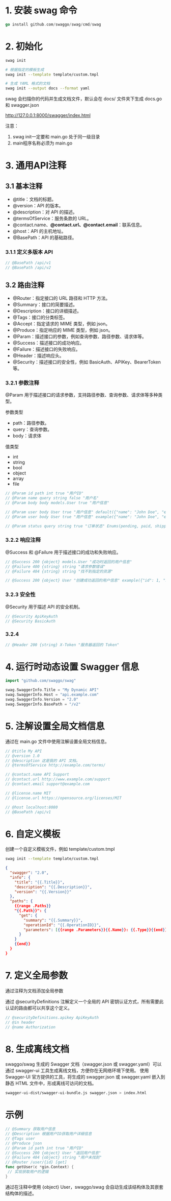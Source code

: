 
# 1. 安装 swag 命令
```go
go install github.com/swaggo/swag/cmd/swag
```

# 2. 初始化
```sh
swag init

# 根据指定的模板生成
swag init --template template/custom.tmpl

# 生成 YAML 格式的文档
swag init --output docs --format yaml
```

swag 会扫描你的代码并生成文档文件，默认会在 docs/ 文件夹下生成 docs.go 和 swagger.json

http://127.0.0.1:8000/swagger/index.html

注意：
1. swag init一定要和 main.go 处于同一级目录
2. main程序名称必须为 main.go

# 3. 通用API注释

## 3.1 基本注释
* @title：文档的标题。
* @version：API 的版本。
* @description：对 API 的描述。
* @termsOfService：服务条款的 URL。
* @contact.name、**@contact.url、@contact.email**：联系信息。
* @host：API 的主机地址。
* @BasePath：API 的基础路径。

### 3.1.1 定义多版本 API

```go
// @BasePath /api/v1
// @BasePath /api/v2
```


## 3.2 路由注释
* @Router：指定接口的 URL 路径和 HTTP 方法。
* @Summary：接口的简要描述。
* @Description：接口的详细描述。
* @Tags：接口的分类标签。
* @Accept：指定请求的 MIME 类型，例如 json。
* @Produce：指定响应的 MIME 类型，例如 json。
* @Param：描述接口的参数，例如查询参数、路径参数、请求体等。
* @Success：描述接口的成功响应。
* @Failure：描述接口的失败响应。
* @Header：描述响应头。
* @Security：描述接口的安全性，例如 BasicAuth、APIKey、BearerToken 等。

### 3.2.1 参数注释
@Param 用于描述接口的请求参数，支持路径参数、查询参数、请求体等多种类型。

参数类型
* path：路径参数。
* query：查询参数。
* body：请求体

值类型
* int
* string
* bool
* object
* array
* file


```go
// @Param id path int true "用户ID"
// @Param name query string false "用户名"
// @Param body body models.User true "用户信息"
```

```go
// @Param user body User true "用户信息" default({"name": "John Doe", "email": "john@example.com"})
// @Param user body User true "用户信息" example({"name": "John Doe", "email": "john@example.com"})
```

```go
// @Param status query string true "订单状态" Enums(pending, paid, shipped)
```

### 3.2.2 响应注释
@Success 和 @Failure 用于描述接口的成功和失败响应。

```go
// @Success 200 {object} models.User "成功时返回的用户信息"
// @Failure 400 {string} string "请求参数错误"
// @Failure 404 {string} string "找不到指定的资源"
```

```go
// @Success 200 {object} User "创建成功返回的用户信息" example({"id": 1, "name": "John Doe", "email": "john@example.com"})
```

### 3.2.3 安全性
@Security 用于描述 API 的安全机制。
```go
// @Security ApiKeyAuth
// @Security BasicAuth
```

### 3.2.4

```go
// @Header 200 {string} X-Token "服务器返回的 Token"
```

# 4. 运行时动态设置 Swagger 信息

```go
import "github.com/swaggo/swag"

swag.SwaggerInfo.Title = "My Dynamic API"
swag.SwaggerInfo.Host = "api.example.com"
swag.SwaggerInfo.Version = "2.0"
swag.SwaggerInfo.BasePath = "/v2"
```

# 5. 注解设置全局文档信息

通过在 main.go 文件中使用注解设置全局文档信息。

```go
// @title My API
// @version 1.0
// @description 这是我的 API 文档。
// @termsOfService http://example.com/terms/

// @contact.name API Support
// @contact.url http://www.example.com/support
// @contact.email support@example.com

// @license.name MIT
// @license.url https://opensource.org/licenses/MIT

// @host localhost:8080
// @BasePath /api/v1
```

# 6. 自定义模板

创建一个自定义模板文件，例如 template/custom.tmpl

```sh
swag init --template template/custom.tmpl
```

```json
{
  "swagger": "2.0",
  "info": {
    "title": "{{.Title}}",
    "description": "{{.Description}}",
    "version": "{{.Version}}"
  },
  "paths": {
    {{range .Paths}}
    "{{.Path}}": {
      "get": {
        "summary": "{{.Summary}}",
        "operationId": "{{.OperationID}}",
        "parameters": [{{range .Parameters}}{{.Name}}: {{.Type}}{{end}}]
      }
    }
    {{end}}
  }
}
```

# 7. 定义全局参数

通过注释为文档添加全局参数

通过 @securityDefinitions 注解定义一个全局的 API 密钥认证方式，所有需要此认证的路由都可以共享这个定义。

```go
// @securityDefinitions.apikey ApiKeyAuth
// @in header
// @name Authorization
````

# 8. 生成离线文档
swaggo/swag 生成的 Swagger 文档（swagger.json 或 swagger.yaml）可以通过 swagger-ui 工具生成离线文档，方便你在无网络环境下使用。
使用 Swagger-UI 官方提供的工具，将生成的 swagger.json 或 swagger.yaml 嵌入到静态 HTML 文件中，形成离线可访问的文档。

```sh
swagger-ui-dist/swagger-ui-bundle.js swagger.json > index.html
```

# 示例
```go
// @Summary 获取用户信息
// @Description 根据用户ID获取用户详细信息
// @Tags user
// @Produce json
// @Param id path int true "用户ID"
// @Success 200 {object} User "返回用户信息"
// @Failure 404 {object} string "用户未找到"
// @Router /user/{id} [get]
func getUser(c *gin.Context) {
 // 实现获取用户的逻辑
}
```

通过在注释中使用 {object} User，swaggo/swag 会自动生成该结构体及其嵌套结构体的描述。
